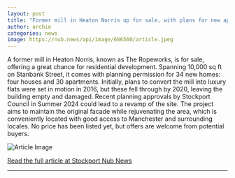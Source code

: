 ```yaml
---
layout: post
title: "Former mill in Heaton Norris up for sale, with plans for new apartments"
author: archie
categories: news
image: https://nub.news/api/image/686560/article.jpeg
---
```

A former mill in Heaton Norris, known as The Ropeworks, is for sale, offering a great chance for residential development. Spanning 10,000 sq ft on Stanbank Street, it comes with planning permission for 34 new homes: four houses and 30 apartments. Initially, plans to convert the mill into luxury flats were set in motion in 2016, but these fell through by 2020, leaving the building empty and damaged. Recent planning approvals by Stockport Council in Summer 2024 could lead to a revamp of the site. The project aims to maintain the original facade while rejuvenating the area, which is conveniently located with good access to Manchester and surrounding locales. No price has been listed yet, but offers are welcome from potential buyers.

![Article Image](https://nub.news/api/image/686560/article.jpeg)

[Read the full article at Stockport Nub News](https://stockport.nub.news/news/local-news/former-mill-in-heaton-norris-up-for-sale-with-plans-for-new-apartments-270205)

---
